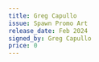 ```yaml
---
title: Greg Capullo
issue: Spawn Promo Art
release_date: Feb 2024
signed_by: Greg Capullo
price: 0
---
```


